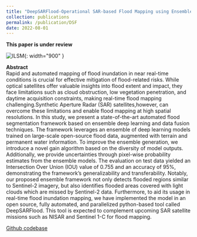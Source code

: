 ```yaml
---
title: "DeepSARFlood-Operational SAR-based Flood Mapping using Ensemble Deep Learning and a Novel Ensemble Model Selection Algorithm"
collection: publications
permalink: /publication/DSF 
date: 2022-08-01
---
```

<b>This paper is under review</b>

![ILSM](/icons/fl.jpg){: width="900" }  


<b>Abstract</b>  
Rapid and automated mapping of flood inundation in near real-time conditions is crucial for effective mitigation of flood-related risks. While optical satellites offer valuable insights into flood extent and impact, they face limitations such as cloud obstruction, low vegetation penetration, and daytime acquisition constraints, making real-time flood mapping challenging.Synthetic Aperture Radar (SAR) satellites,however, can overcome these limitations and enable flood mapping at high spatial resolutions. In this study, we present a state-of-the-art automated flood segmentation framework based on ensemble deep learning and data fusion techniques. The framework leverages an ensemble of deep learning models trained on large-scale open-source flood data, augmented with terrain and permanent water information. To improve the ensemble generation, we introduce a novel gain algorithm based on the diversity of model outputs. Additionally, we provide uncertainties through pixel-wise probability estimates from the ensemble models. The evaluation on test data yielded an Intersection Over Union (IOU) value of 0.755 and an accuracy of 95%, demonstrating the framework’s generalizability and transferability. Notably, our proposed ensemble framework not only detects flooded regions similar to Sentinel-2 imagery, but also identifies flooded areas covered with light clouds which are missed by Sentinel-2 data. Furthermore, to aid its usage in real-time flood inundation mapping, we have implemented the model in an open source, fully automated, and parallelized python-based tool called DeepSARFlood. This tool is expected to complement upcoming SAR satellite missions such as NISAR and Sentinel 1-C for flood mapping.

[Github codebase](https://github.com/der-knight/Deep-Learning-floods)

<!-- change the date for optimal ranking of publications -->
